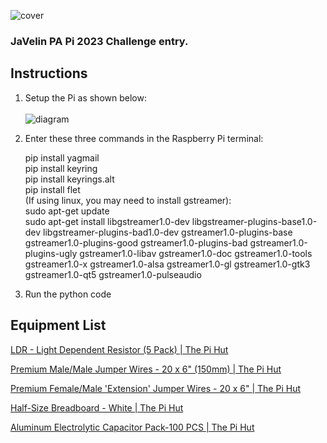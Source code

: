 ![cover](https://user-images.githubusercontent.com/108481836/235510861-86344cc5-da30-403a-befd-13bc69fd38e4.png)

### JaVelin PA Pi 2023 Challenge entry.

## Instructions

1. Setup the Pi as shown below: <br /><br />
![diagram](https://user-images.githubusercontent.com/108481836/235369532-3b75fdcf-b0c9-4a12-a9c5-0c8d11d248dd.png)

2. Enter these three commands in the Raspberry Pi terminal:

    pip install yagmail <br />
    pip install keyring <br />
    pip install keyrings.alt <br />
    pip install flet <br />
    (If using linux, you may need to install gstreamer): <br />
    sudo apt-get update <br />
    sudo apt-get install libgstreamer1.0-dev libgstreamer-plugins-base1.0-dev libgstreamer-plugins-bad1.0-dev gstreamer1.0-plugins-base gstreamer1.0-plugins-good gstreamer1.0-plugins-bad gstreamer1.0-plugins-ugly gstreamer1.0-libav gstreamer1.0-doc gstreamer1.0-tools gstreamer1.0-x gstreamer1.0-alsa gstreamer1.0-gl gstreamer1.0-gtk3 gstreamer1.0-qt5 gstreamer1.0-pulseaudio

3. Run the python code

## Equipment List

[LDR - Light Dependent Resistor (5 Pack) | The Pi Hut](https://thepihut.com/products/ldr-light-dependent-resistor)

[Premium Male/Male Jumper Wires - 20 x 6" (150mm) | The Pi Hut](https://thepihut.com/products/premium-male-male-jumper-wires-20-x-6-150mm)

[Premium Female/Male 'Extension' Jumper Wires - 20 x 6" | The Pi Hut](https://thepihut.com/products/premium-female-male-extension-jumper-wires-20-x-6)

[Half-Size Breadboard - White | The Pi Hut](https://thepihut.com/products/raspberry-pi-breadboard-half-size)

[Aluminum Electrolytic Capacitor Pack-100 PCS | The Pi Hut](https://thepihut.com/products/aluminum-electrolytic-capacitor-pack-100-pcs)
